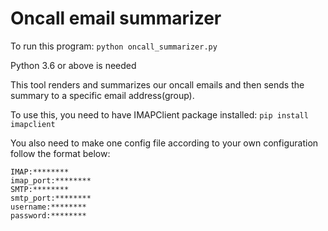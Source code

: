 # Oncall email summarizer

To run this program: ```python oncall_summarizer.py```

Python 3.6 or above is needed

This tool renders and summarizes our oncall emails and then sends the summary to a specific email address(group).

To use this, you need to have IMAPClient package installed:
```pip install imapclient```

You also need to make one config file according to your own configuration follow the format below:

```
IMAP:********
imap_port:********
SMTP:********
smtp_port:********
username:********
password:********
```

